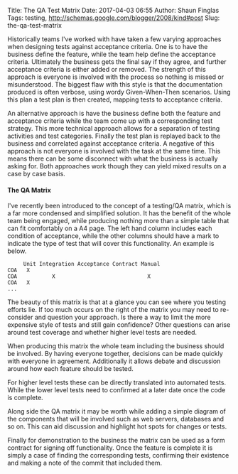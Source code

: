 Title: The QA Test Matrix
Date: 2017-04-03 06:55
Author: Shaun Finglas
Tags: testing, http://schemas.google.com/blogger/2008/kind#post
Slug: the-qa-test-matrix

Historically teams I've worked with have taken a few varying approaches
when designing tests against acceptance criteria. One is to have the
business define the feature, while the team help define the acceptance
criteria. Ultimately the business gets the final say if they agree, and
further acceptance criteria is either added or removed. The strength of
this approach is everyone is involved with the process so nothing is
missed or misunderstood. The biggest flaw with this style is that the
documentation produced is often verbose, using wordy Given-When-Then
scenarios. Using this plan a test plan is then created, mapping tests to
acceptance criteria.

An alternative approach is have the business define both the feature and
acceptance criteria while the team come up with a corresponding test
strategy. This more technical approach allows for a separation of
testing activities and test categories. Finally the test plan is
replayed back to the business and correlated against acceptance
criteria. A negative of this approach is not everyone is involved with
the task at the same time. This means there can be some disconnect with
what the business is actually asking for. Both approaches work though
they can yield mixed results on a case by case basis.

#### The QA Matrix

I've recently been introduced to the concept of a testing/QA matrix,
which is a far more condensed and simplified solution. It has the
benefit of the whole team being engaged, while producing nothing more
than a simple table that can fit comfortably on a A4 page. The left hand
column includes each condition of acceptance, while the other columns
should have a mark to indicate the type of test that will cover this
functionality. An example is below.

         Unit Integration Acceptance Contract Manual
    COA   X
    COA           X                             X
    COA   X
    ...

The beauty of this matrix is that at a glance you can see where you
testing efforts lie. If too much occurs on the right of the matrix you
may need to re-consider and question your approach. Is there a way to
limit the more expensive style of tests and still gain confidence? Other
questions can arise around test coverage and whether higher level tests
are needed.

When producing this matrix the whole team including the business should
be involved. By having everyone together, decisions can be made quickly
with everyone in agreement. Additionally it allows debate and discussion
around how each feature should be tested.

For higher level tests these can be directly translated into automated
tests. While the lower level tests need to confirmed at a later date
once the code is complete.

Along side the QA matrix it may be worth while adding a simple diagram
of the components that will be involved such as web servers, databases
and so on. This can aid discussion and highlight hot spots for changes
or tests.

Finally for demonstration to the business the matrix can be used as a
form contract for signing off functionality. Once the feature is
complete it is simply a case of finding the corresponding tests,
confirming their existence and making a note of the commit that included
them.

</p>

